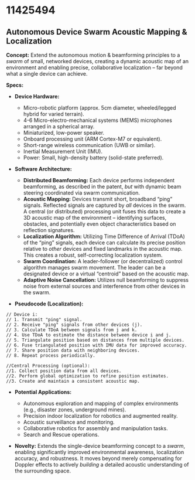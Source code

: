 # 11425494

## Autonomous Device Swarm Acoustic Mapping & Localization

**Concept:** Extend the autonomous motion & beamforming principles to a *swarm* of small, networked devices, creating a dynamic acoustic map of an environment and enabling precise, collaborative localization – far beyond what a single device can achieve.

**Specs:**

*   **Device Hardware:**
    *   Micro-robotic platform (approx. 5cm diameter, wheeled/legged hybrid for varied terrain).
    *   4-6 Micro-electro-mechanical systems (MEMS) microphones arranged in a spherical array.
    *   Miniaturized, low-power speaker.
    *   Onboard processing unit (ARM Cortex-M7 or equivalent).
    *   Short-range wireless communication (UWB or similar).
    *   Inertial Measurement Unit (IMU).
    *   Power: Small, high-density battery (solid-state preferred).

*   **Software Architecture:**
    *   **Distributed Beamforming:** Each device performs independent beamforming, as described in the patent, *but* with dynamic beam steering coordinated via swarm communication.
    *   **Acoustic Mapping:** Devices transmit short, broadband “ping” signals. Reflected signals are captured by *all* devices in the swarm. A central (or distributed) processing unit fuses this data to create a 3D acoustic map of the environment – identifying surfaces, obstacles, and potentially even object characteristics based on reflection signatures.
    *   **Localization Algorithm:** Utilizing Time Difference of Arrival (TDoA) of the “ping” signals, each device can calculate its precise position relative to *other* devices and fixed landmarks in the acoustic map. This creates a robust, self-correcting localization system.
    *   **Swarm Coordination:** A leader-follower (or decentralized) control algorithm manages swarm movement. The leader can be a designated device or a virtual “centroid” based on the acoustic map.
    *   **Adaptive Noise Cancellation:**  Utilizes null beamforming to suppress noise from external sources and interference from other devices in the swarm.

*   **Pseudocode (Localization):**

```
// Device i:
// 1. Transmit "ping" signal.
// 2. Receive "ping" signals from other devices (j).
// 3. Calculate TDoA between signals from j and k.
// 4. Use TDoA to estimate the distance between device i and j.
// 5. Triangulate position based on distances from multiple devices.
// 6. Fuse triangulated position with IMU data for improved accuracy.
// 7. Share position data with neighboring devices.
// 8. Repeat process periodically.

//Central Processing (optional):
//1. Collect position data from all devices.
//2. Perform global optimization to refine position estimates.
//3. Create and maintain a consistent acoustic map.
```

*   **Potential Applications:**
    *   Autonomous exploration and mapping of complex environments (e.g., disaster zones, underground mines).
    *   Precision indoor localization for robotics and augmented reality.
    *   Acoustic surveillance and monitoring.
    *   Collaborative robotics for assembly and manipulation tasks.
    *   Search and Rescue operations.

*   **Novelty:** Extends the single-device beamforming concept to a *swarm*, enabling significantly improved environmental awareness, localization accuracy, and robustness. It moves beyond merely compensating for Doppler effects to actively *building* a detailed acoustic understanding of the surrounding space.